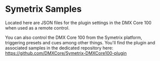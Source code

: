 # Symetrix Samples

Located here are JSON files for the plugin settings in the DMX Core 100 when used as a remote control.

You can also control the DMX Core 100 from the Symetrix platform, triggering presets and cues among other things. You'll find the
plugin and associated samples in the dedicated repository here: https://github.com/DMXCore/Symetrix-DMXCore100-plugin
